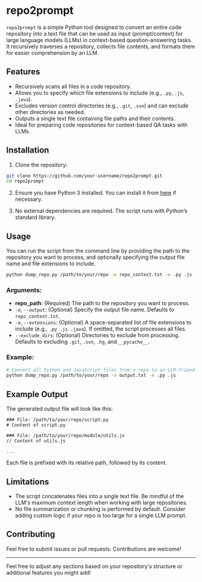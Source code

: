 # repo2prompt

`repo2prompt` is a simple Python tool designed to convert an entire code repository into a text file that can be used as input (prompt/context) for large language models (LLMs) in context-based question-answering tasks. It recursively traverses a repository, collects file contents, and formats them for easier comprehension by an LLM.

## Features

- Recursively scans all files in a code repository.
- Allows you to specify which file extensions to include (e.g., `.py`, `.js`, `.java`).
- Excludes version control directories (e.g., `.git`, `.svn`) and can exclude other directories as needed.
- Outputs a single text file containing file paths and their contents.
- Ideal for preparing code repositories for context-based QA tasks with LLMs.

## Installation

1. Clone the repository:

```bash
git clone https://github.com/your-username/repo2prompt.git
cd repo2prompt
```

2. Ensure you have Python 3 installed. You can install it from [here](https://www.python.org/downloads/) if necessary.

3. No external dependencies are required. The script runs with Python’s standard library.

## Usage

You can run the script from the command line by providing the path to the repository you want to process, and optionally specifying the output file name and file extensions to include.

```bash
python dump_repo.py /path/to/your/repo -o repo_context.txt -e .py .js .java
```

### Arguments:

- **repo_path**: (Required) The path to the repository you want to process.
- `-o`, `--output`: (Optional) Specify the output file name. Defaults to `repo_context.txt`.
- `-e`, `--extensions`: (Optional) A space-separated list of file extensions to include (e.g., `.py .js .java`). If omitted, the script processes all files.
- `--exclude_dirs`: (Optional) Directories to exclude from processing. Defaults to excluding `.git`, `.svn`, `.hg`, and `__pycache__`.

### Example:

```bash
# Convert all Python and JavaScript files from a repo to an LLM-friendly context file
python dump_repo.py /path/to/your/repo -o output.txt -e .py .js
```

## Example Output

The generated output file will look like this:

```
### File: /path/to/your/repo/script.py
# Content of script.py

### File: /path/to/your/repo/module/utils.js
// Content of utils.js

...
```

Each file is prefixed with its relative path, followed by its content.

## Limitations

- The script concatenates files into a single text file. Be mindful of the LLM's maximum context length when working with large repositories.
- No file summarization or chunking is performed by default. Consider adding custom logic if your repo is too large for a single LLM prompt.

## Contributing

Feel free to submit issues or pull requests. Contributions are welcome!

---

Feel free to adjust any sections based on your repository's structure or additional features you might add!